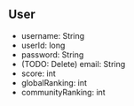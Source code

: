 ## User

- username: String
- userId: long
- password: String
- (TODO: Delete) email: String
- score: int
- globalRanking: int
- communityRanking: int